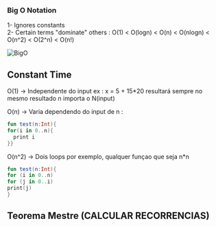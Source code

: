 ### Big O Notation
<div>
1- Ignores constants
<div>2- Certain terms "dominate" others : O(1) < O(logn) < O(n) < O(nlogn) < O(n^2) < O(2^n) < O(n!)
<div>

![BigO](https://cdn-media-1.freecodecamp.org/images/1*KfZYFUT2OKfjekJlCeYvuQ.jpeg)

## Constant Time
O(1) -> Independente do  input ex : x = 5 + 15*20 resultará sempre no mesmo resultado n importa o N(input)
<div>O(n) -> Varia dependendo do input de n : 

```kotlin
fun test(n:Int){
for(i in 0..n){
  print i
}}
```
O(n^2) -> Dois loops por exemplo, qualquer funçao que seja n*n
```kotlin
fun test(n:Int){
for (i in 0..n)
for (j in 0..i)
print(j)
}
```
## Teorema Mestre (CALCULAR RECORRENCIAS)

